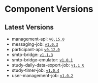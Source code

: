 # Component Versions


## Latest Versions

- management-api: [`v0.15.0`](https://github.com/case-framework/case-backend/releases/tag/management-api@v0.15.0)
- messaging-job: [`v1.0.3`](https://github.com/case-framework/case-backend/releases/tag/messaging-job@v1.0.3)
- participant-api: [`v0.12.0`](https://github.com/case-framework/case-backend/releases/tag/participant-api@v0.12.0)
- smtp-bridge: [`v1.1.3`](https://github.com/case-framework/case-backend/releases/tag/smtp-bridge@v1.1.3)
- smtp-bridge-emulator: [`v1.0.1`](https://github.com/case-framework/case-backend/releases/tag/smtp-bridge-emulator@v1.0.1)
- study-daily-data-export-job: [`v1.1.0`](https://github.com/case-framework/case-backend/releases/tag/study-daily-data-export-job@v1.1.0)
- study-timer-job: [`v1.0.4`](https://github.com/case-framework/case-backend/releases/tag/study-timer-job@v1.0.4)
- user-management-job: [`v1.0.2`](https://github.com/case-framework/case-backend/releases/tag/user-management-job@v1.0.2)

